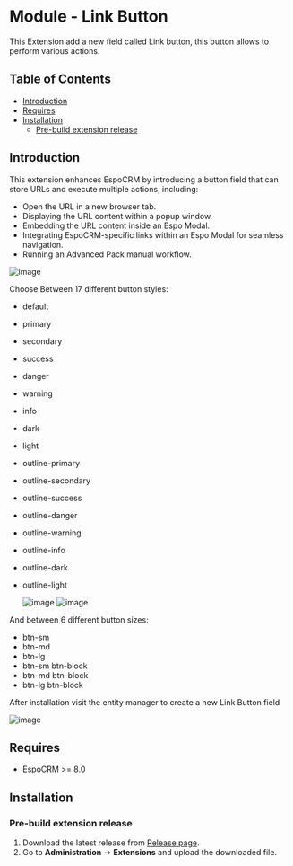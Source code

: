 # Module - Link Button
This Extension add a new field called Link button, this button allows to perform various actions.

## Table of Contents

* [Introduction](#introduction)
* [Requires](#requires)
* [Installation](#installation)
    * [Pre-build extension release](#pre-build-extension-release)

## Introduction

This extension enhances EspoCRM by introducing a button field that can store URLs and execute multiple actions, including:

- Open the URL in a new browser tab.
- Displaying the URL content within a popup window.
- Embedding the URL content inside an Espo Modal.
- Integrating EspoCRM-specific links within an Espo Modal for seamless navigation.
- Running an Advanced Pack manual workflow.

![image](https://github.com/Kharg/link-button/assets/32223252/299269b0-a24c-4f50-90f7-5408430584d8)


Choose Between 17 different button styles:
- default
- primary
- secondary
- success
- danger
- warning
- info
- dark
- light
- outline-primary
- outline-secondary
- outline-success
- outline-danger
- outline-warning
- outline-info
- outline-dark
- outline-light

  ![image](https://github.com/Kharg/link-button/assets/32223252/af29939c-fc65-4e42-9bec-01af545050bf)
  ![image](https://github.com/Kharg/link-button/assets/32223252/69e968e4-7aa2-454a-801f-b6e22642727a)


And between 6 different button sizes:
- btn-sm
- btn-md
- btn-lg
- btn-sm btn-block
- btn-md btn-block
- btn-lg btn-block

After installation visit the entity manager to create a new Link Button field

![image](https://github.com/Kharg/link-button/assets/32223252/e13654bf-ce77-487c-9a64-6600f6ac7f04)



## Requires

- EspoCRM >= 8.0


## Installation

### Pre-build extension release

1. Download the latest release from [Release page](https://github.com/Kharg/link-button/releases/latest).
2. Go to **Administration** -> **Extensions** and upload the downloaded file.
